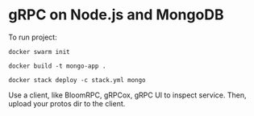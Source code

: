 # gRPC on Node.js and MongoDB

To run project:

`docker swarm init`

`docker build -t mongo-app .`

`docker stack deploy -c stack.yml mongo`

Use a client, like BloomRPC, gRPCox, gRPC UI to inspect service.
Then, upload your protos dir to the client.
